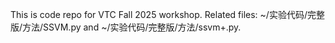 This is code repo for VTC Fall 2025 workshop.
Related files: ~/实验代码/完整版/方法/SSVM.py and ~/实验代码/完整版/方法/ssvm+.py.
